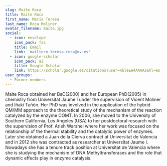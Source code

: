 ```yaml
---
slug: Maite Roca
title: Maite Roca
first_name: María Teresa
last_name: Roca Moliner
avatar_filename: maite.jpg
social:
  - icon: envelope
    icon_pack: fas
    title: Email
    link: 'mailto:m.teresa.roca@uv.es'
  - icon: google-scholar
    icon_pack: ai
    title: Google Scholar
    link: https://scholar.google.es/citations?user=KbleEe4AAAAJ&hl=es
user_groups:
  - Former members
---
```

Maite Roca obtained her BsC(2000) and her European PhD(2005) in chemistry from Universitat Jaume I under the supervision of Vicent Moliner and Iñaki Tuñón. Her PhD was involved in the application of the hybrid QM/MM approach to the theoretical study of the mechanism of the reaction catalyzed by the enzyme COMT. In 2006, she moved to the University of Southern California, Los Angeles (USA) to her postdoctoral research with the supervision of Prof. Arieh Warshel where her work was focused on the relationship of the thermal stability and the catalytic power of enzymes. Later she obtained a Juan de la Cierva contract at Universitat de Valencia and in 2012 she was contracted as researcher at Universitat Jaume I. Nowadays she has a tenure track position at Universitat de Valencia where she is studying the mechanism of DNA Methyltransferases and the role that dynamic effects play in enzyme catalysis.
